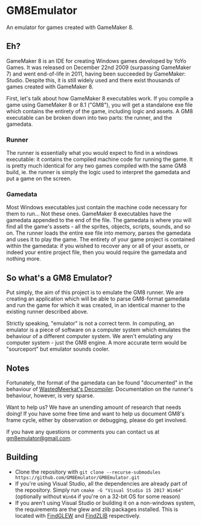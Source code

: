 # GM8Emulator
An emulator for games created with GameMaker 8.

## Eh?
GameMaker 8 is an IDE for creating Windows games developed by YoYo Games. It was released on December 22nd 2009 (surpassing GameMaker 7) and went end-of-life in 2011, having been succeeded by GameMaker: Studio. Despite this, it is still widely used and there exist thousands of games created with GameMaker 8.

First, let's talk about how GameMaker 8 executables work. If you compile a game using GameMaker 8 or 8.1 ("GM8"), you will get a standalone exe file which contains the entirety of the game, including logic and assets. A GM8 executable can be broken down into two parts: the runner, and the gamedata.
### Runner
The runner is essentially what you would expect to find in a windows executable: it contains the compiled machine code for running the game. It is pretty much identical for any two games compiled with the same GM8 build, ie. the runner is simply the logic used to interpret the gamedata and put a game on the screen.
### Gamedata
Most Windows executables just contain the machine code necessary for them to run... Not these ones. GameMaker 8 executables have the gamedata appended to the end of the file. The gamedata is where you will find all the game's assets - all the sprites, objects, scripts, sounds, and so on. The runner loads the entire exe file into memory, parses the gamedata and uses it to play the game. The entirety of your game project is contained within the gamedata: if you wished to recover any or all of your assets, or indeed your entire project file, then you would require the gamedata and nothing more.

## So what's a GM8 Emulator?
Put simply, the aim of this project is to emulate the GM8 runner. We are creating an application which will be able to parse GM8-format gamedata and run the game for which it was created, in an identical manner to the existing runner described above.

Strictly speaking, "emulator" is not a correct term. In computing, an emulator is a piece of software on a computer system which emulates the behaviour of a different computer system. We aren't emulating any computer system - just the GM8 engine. A more accurate term would be "sourceport" but emulator sounds cooler.

## Notes
Fortunately, the format of the gamedata can be found "documented" in the behaviour of [WastedMeerkat's Decompiler](https://github.com/WastedMeerkat/gm81decompiler). Documentation on the runner's behaviour, however, is very sparse.

Want to help us? We have an unending amount of research that needs doing! If you have some free time and want to help us document GM8's frame cycle, either by observation or debugging, please do get involved.

If you have any questions or comments you can contact us at gm8emulator@gmail.com.

## Building
- Clone the repository with `git clone --recurse-submodules https://github.com/GM8Emulator/GM8Emulator.git`
- If you're using Visual Studio, all the dependencies are already part of the repository. Simply run `cmake -G "Visual Studio 15 2017 Win64"` (optionally without `Win64` if you're on a 32-bit OS for some reason)
- If you aren't using Visual Studio or building it on a non-windows system, the requirements are the glew and zlib packages installed. This is located with [FindGLEW](https://github.com/Kitware/CMake/blob/master/Modules/FindGLEW.cmake) and [FindZLIB](https://github.com/Kitware/CMake/blob/master/Modules/FindZLIB.cmake) respectively.
